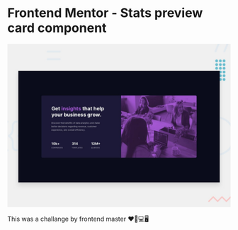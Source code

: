 # Frontend Mentor - Stats preview card component

![Design preview for the Stats preview card component coding challenge](./design/desktop-preview.jpg)

This was a challange by frontend master ❤📱💻🖥

